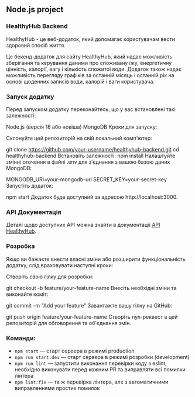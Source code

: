 ## Node.js project

### HealthyHub Backend </br>
HealthyHub - це веб-додаток, який допомагає користувачам вести здоровий спосіб життя.

Це бекенд-додаток для сайту HealthyHub, який надає можливість зберігання та керування даними про споживану їжу, енергетичну цінність, калорії, вагу і кількість спожитої води. Додаток також надає можливість перегляду графіків за останній місяць і останній рік на основі щоденних записів води, калорій і ваги користувача.

### Запуск додатку
Перед запуском додатку переконайтесь, що у вас встановлені такі залежності:

Node.js (версія 16 або новіша)
MongoDB
Кроки для запуску:

Склонуйте цей репозиторій на свій локальний комп'ютер:

git clone https://github.com/your-username/healthyhub-backend.git
cd healthyhub-backend
Встановіть залежності:
npm install
Налаштуйте змінні оточення в файлі .env для з'єднання з вашою базою даних MongoDB:

MONGODB_URI=your-mongodb-uri
SECRET_KEY=your-secret-key
Запустіть додаток:

npm start
Додаток буде доступний за адресою http://localhost:3000.

### API Документація
Деталі щодо доступних API можна знайти в документації <a href="https://backend-healthyhub.onrender.com/api-docs">API HealthyHub</a>.

### Розробка
Якщо ви бажаєте внести власні зміни або розширити функціональність додатку, слід враховувати наступні кроки:

Створіть свою гілку для розробки:

git checkout -b feature/your-feature-name
Внесіть необхідні зміни та виконайте коміт:

git commit -m "Add your feature"
Завантажте вашу гілку на GitHub:

git push origin feature/your-feature-name
Створіть пул-реквест в цей репозиторій для обговорення та об'єднання змін.

### Команди:

- `npm start` &mdash; старт сервера в режимі production
- `npm run start:dev` &mdash; старт сервера в режимі розробки (development)
- `npm run lint` &mdash; запустити виконання перевірки коду з eslint, необхідно виконувати перед кожним PR та виправляти всі помилки лінтера
- `npm lint:fix` &mdash; та ж перевірка лінтера, але з автоматичними виправленнями простих помилок
